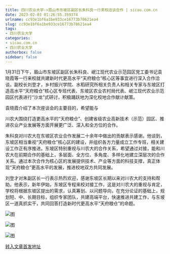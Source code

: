 ```yaml
---
title: 四川农业大学->眉山市东坡区副区长朱科良一行来校洽谈合作 | sicau.com.cn
date: 2023-02-03 01:26:55.359374
urlname: cc93e1bf6a1be933ce16773b78621ea4
slug: cc93e1bf6a1be933ce16773b78621ea4
tags: 
- 四川农业大学
categories:
- sicau.com.cn
- 四川农业大学
authorbox: false
sidebar: false
---
```

1月31日下午，眉山市东坡区副区长朱科良、岷江现代农业示范园区党工委书记袁晓霞等一行来校就共建新时代更高水平“天府粮仓”核心区等事宜进行深入合作洽谈。副校长刘登才，乡村振兴学院、水稻研究所相关负责人和相关专家与东坡区打造高水平“天府粮仓”核心区专班代表、东坡区农业农村局代表、岷江现代农业示范园区代表进行“沙龙”式研讨，积极踊跃地为深化校地合作献计献策。

袁晓霞介绍了本次座谈会的主要目的，希望能与
<!--more-->
川农大围绕打造更高水平的“天府粮仓”、创建省级农业高新技术（示范）园区、推进农业产业发展等方面开展更广泛、深入和全方位的合作。

朱科良对川农大在东坡区农业合作发展二十余年中做出的贡献表示感谢。他谈到，东坡区相当重视“天府粮仓”核心区的建设，并组织各方力量成立工作专班，相关建设工作正有序推进。东坡区特别重视与川农大的合作关系，希望通过对接，能和川农大在前期合作的基础上，多层面、全方位、多角度、多样化地建立深层次的合作关系。通过本次合作为核心区的发展提供技术、产业等方面的科技支撑，真正体现“天府粮仓”更高水平的发展，推进校地双方共同发展。

刘登才对朱副区长一行表示热烈欢迎，感谢东坡区长期以来对川农大的支持和帮助。他表示，新年伊始，东坡区专程来校对接工作，这是对川农大的重视与肯定，学校将根据东坡区提出的需求，认真筹划、以问题导向，在充分论证的基础上，规划短、中、长期目标，组织专家团队，共建高端平台，快速推进共建工作，与东坡区一道真抓实干，共同回答打造新时代更高水平“天府粮仓”的命题。

![图](https://news.sicau.edu.cn/__local/0/36/EE/D1699C4E7CAFA6CB5F34E6091A1_694343BB_532A0.png)

![图](https://news.sicau.edu.cn/__local/8/9F/9F/D5C79AE98179776A91B09036AAF_1078AD79_267161.png)

![图](https://news.sicau.edu.cn/__local/3/7B/03/A68B65A92FB897651F182DB3BED_02BC92C1_127C97.png)

[转入文章首发地址](https://news.sicau.edu.cn/info/1078/70925.htm)